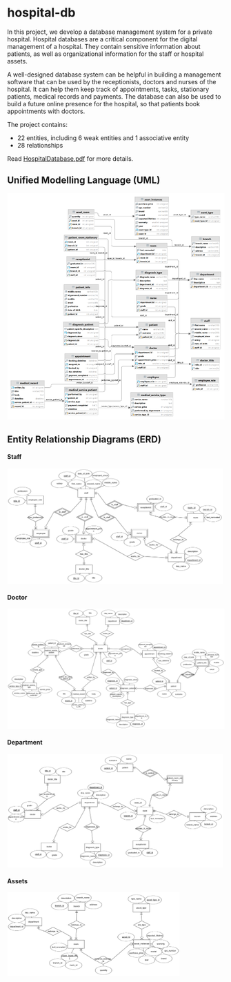 # hospital-db
In this project, we develop a database management system for a private hospital. Hospital databases are a critical component for the digital management of a hospital. They contain sensitive information about patients, as well as organizational information for the staff or hospital assets.

A well-designed database system can be helpful in building a management software that can be used by the receptionists, doctors and nurses of the hospital. It can help them keep track of appointments, tasks, stationary patients, medical records and payments. The database can also be used to build a future online presence for the hospital, so that patients book appointments with doctors.

The project contains:
-	22 entities, including 6 weak entities and 1 associative entity
-	28 relationships

Read [HospitalDatabase.pdf](HospitalDatabase.pdf) for more details.

## Unified Modelling Language (UML)

<img src="./diagrams/uml_diagram_full_(left_to_right).png" width="600px">

## Entity Relationship Diagrams (ERD)

#### Staff
<img src="./diagrams/staff.png" width="500px">

#### Doctor
<img src="./diagrams/doctor.png" width="600px">

#### Department
<img src="./diagrams/department.png" width="500px">

#### Assets
<img src="./diagrams/assets.png" width="400px">
